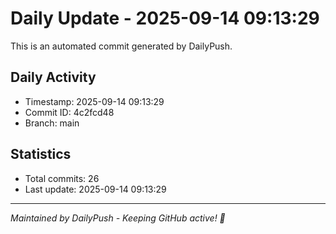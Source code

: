 # Daily Update - 2025-09-14 09:13:29

This is an automated commit generated by DailyPush.

## Daily Activity
- Timestamp: 2025-09-14 09:13:29
- Commit ID: 4c2fcd48
- Branch: main

## Statistics
- Total commits: 26
- Last update: 2025-09-14 09:13:29

---
*Maintained by DailyPush - Keeping GitHub active! 🚀*
